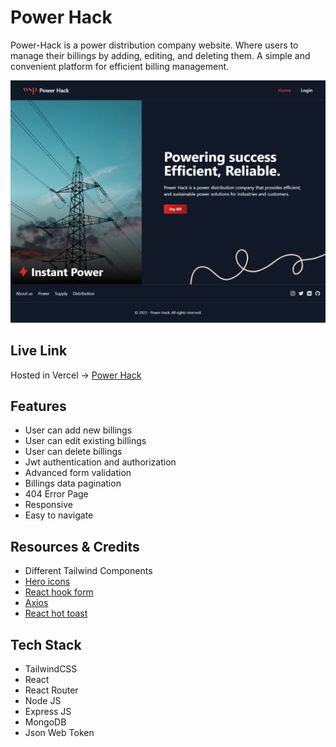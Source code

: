 # Power Hack

Power-Hack is a power distribution company website. Where users to manage their billings by adding, editing, and deleting them. A simple and convenient platform for efficient billing management.

<img src="./src/Assets/Website-home.png" alt="Home">

## Live Link

Hosted in Vercel -> [Power Hack](https://powerrhackk.vercel.app/)

## Features

- User can add new billings
- User can edit existing billings
- User can delete billings
- Jwt authentication and authorization
- Advanced form validation
- Billings data pagination
- 404 Error Page
- Responsive
- Easy to navigate

## Resources & Credits

- Different Tailwind Components
- [Hero icons](https://heroicons.com/)
- [React hook form](https://react-hook-form.com/)
- [Axios](https://axios-http.com/)
- [React hot toast](https://react-hot-toast.com/)

## Tech Stack

- TailwindCSS
- React
- React Router
- Node JS
- Express JS
- MongoDB
- Json Web Token
